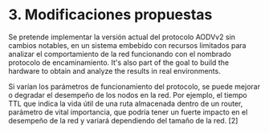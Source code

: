 # 3. Modificaciones propuestas

Se pretende implementar la versión actual del protocolo AODVv2 sin cambios notables, en un sistema embebido con recursos limitados para analizar el comportamiento de la red funcionando con el nombrado protocolo de encaminamiento. It's also part of the goal to build the hardware to obtain and analyze the results in real environments.

Si varían los parámetros de funcionamiento del protocolo, se puede mejorar o degradar el desempeño de los nodos en la red. Por ejemplo, el tiempo TTL que indica la vida útil de una ruta almacenada dentro de un router, parámetro de vital importancia, que podría tener un fuerte impacto en el desempeño de la red y variará dependiendo del tamaño de la red. [2]
